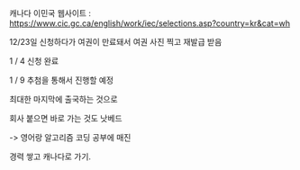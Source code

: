 ---
---


캐나다 이민국 웹사이트 : https://www.cic.gc.ca/english/work/iec/selections.asp?country=kr&cat=wh

12/23일 신청하다가 여권이 만료돼서 여권 사진 찍고 재발급 받음


1 / 4 신청 완료

1 / 9 추첨을 통해서 진행할 예정

최대한 마지막에 출국하는 것으로 

회사 붙으면 바로 가는 것도 낫베드

-> 영어랑 알고리즘 코딩 공부에 매진



경력 쌓고 캐나다로 가기.